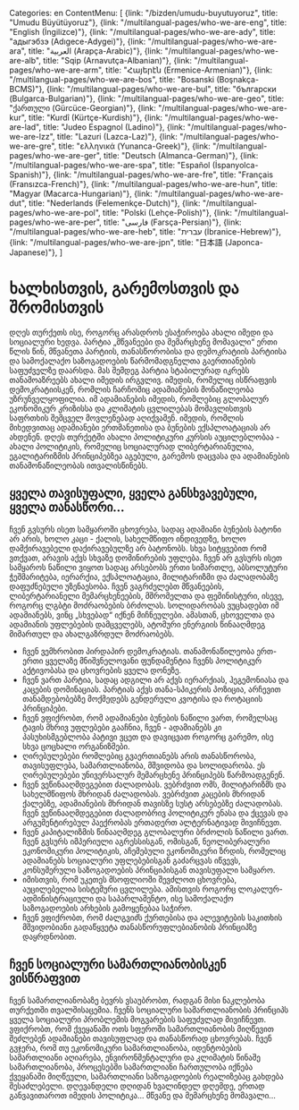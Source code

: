 Categories: en
ContentMenu: [
  {link: "/bizden/umudu-buyutuyoruz", title: "Umudu Büyütüyoruz"},
  {link: "/multilangual-pages/who-we-are-eng", title: "English (İngilizce)"},
  {link: "/multilangual-pages/who-we-are-ady", title: "адыгэбзэ (Adıgece-Adygei)"},
  {link: "/multilangual-pages/who-we-are-ara", title: "العربية (Arapça-Arabic)"},
  {link: "/multilangual-pages/who-we-are-alb", title: "Sqip (Arnavutça-Albanian)"},
  {link: "/multilangual-pages/who-we-are-arm", title: "Հայերէն (Ermenice-Armenian)"},
  {link: "/multilangual-pages/who-we-are-bos", title: "Bosanski (Boşnakça-BCMS)"},
  {link: "/multilangual-pages/who-we-are-bul", title: "български (Bulgarca-Bulgarian)"},
  {link: "/multilangual-pages/who-we-are-geo", title: "ქართული (Gürcüce-Georgian)"},
  {link: "/multilangual-pages/who-we-are-kur", title: "Kurdî (Kürtçe-Kurdish)"},
  {link: "/multilangual-pages/who-we-are-lad", title: "Judeo Espagnol (Ladino)"},
  {link: "/multilangual-pages/who-we-are-lzz", title: "Lazuri (Lazca-Laz)"},
  {link: "/multilangual-pages/who-we-are-gre", title: "ελληνικά (Yunanca-Greek)"},
  {link: "/multilangual-pages/who-we-are-ger", title: "Deutsch (Almanca-German)"},
  {link: "/multilangual-pages/who-we-are-spa", title: "Español (İspanyolca-Spanish)"},
  {link: "/multilangual-pages/who-we-are-fre", title: "Français (Fransızca-French)"},
  {link: "/multilangual-pages/who-we-are-hun", title: "Magyar (Macarca-Hungarian)"},
  {link: "/multilangual-pages/who-we-are-dut", title: "Nederlands (Felemenkçe-Dutch)"},
  {link: "/multilangual-pages/who-we-are-pol", title: "Polski (Lehçe-Polish)"},
  {link: "/multilangual-pages/who-we-are-per", title: "فارسى (Farsça-Persian)"},
  {link: "/multilangual-pages/who-we-are-heb", title: "עברית (İbranice-Hebrew)"},
  {link: "/multilangual-pages/who-we-are-jpn", title: "日本語 (Japonca-Japanese)"},
	]

# ხალხისთვის, გარემოსთვის და შრომისთვის

დღეს თურქეთს ისე, როგორც არასდროს ესაჭიროება ახალი იმედი და სოციალური ხედვა. 
პარტია „მწვანეები და მემარცხენე მომავალი“ ერთი წლის წინ, მწვანეთა პარტიის, თანასწორობისა და დემოკრატიის პარტიისა და სამოქალაქო საზოგადოების წარმომადგნელთა გაერთიანების საფუძველზე დაარსდა. მას შემდეგ პარტია სტაბილურად იკრებს თანამოაზრეებს ახალი იმედის ირგვლივ. 
იმედის, რომელიც ისწრაფვის დემოკრატიისკენ, რომლის ჩარჩოშიც ადამიანების მონაწილეობა უზრუნველყოფილია. 
იმ ადამიანების იმედის, რომლებიც გლობალურ ეკონომიკურ კრიზისსა და კლიმატის ცვლილებას მომავლისთვის საფრთხის შემცველ მოვლენებად აღიქვამენ. 
იმედის, რომლის მიხედვითაც ადამიანები ერთმანეთისა და ბუნების ექსპლოატაციას არ ახდენენ. 
დღეს თურქეტში ახალი პოლიტიკური კურსის აუცილებლობაა - ახალი პოლიტიკის, რომელიც სოციალურად ლიბერტარიანულია, ეგალიტარიზმის პრინციპებზეა აგებული,  გარემოს დაცვასა და ადამიანების თანამონაწილეობას ითვალისწინებს. 

## ყველა თავისუფალი, ყველა განსხვავებული, ყველა თანასწორი...
ჩვენ გვსურს ისეთ სამყაროში ცხოვრება, სადაც ადამიანი ბუნების ბატონი არ არის, ხოლო კაცი - ქალის, სახელმწიფო ინდივედზე, ხოლო დამქირავებელი დაქირავებულზე არ ბატონობს. სხვა სიტყვებით რომ ვთქვათ, არავის აქვს სხვაზე დომინირების უფლება. ჩვენ არ გვსურს ისეთ სამყაროს ნაწილი ვიყოთ სადაც არსებობს ერთი სიმართლე, აბსოლუტური ჭეშმარიტება, იერარქია, ექსპლოატაცია, მილიტარიზმი და ძალადობაზე დაფუძნებული უზენაესობა. 
ჩვენ ვაგრძელებთ მწვანეების, ლიბერტარიანელი მემარცხენეების, მშრომელთა და ფემინისტური, ისევე, როგორც ლგბტი მოძრაობების ბრძოლას. სოლიდარობას ვუცხადებთ იმ ადამიანებს, ვინც „სხვებად“ იქნენ მიჩნეულები. ამასთან, ცხოველთა და ადამიანის უფლებების დამცველებს, ატომური ენერგიის წინააღმდეგ მიმართულ და ახალგაზრდულ მოძრაობებს. 

- ჩვენ ვემხრობით პირდაპირ დემოკრატიას. თანამონაწილეობა ერთ-ერთი ყველაზე მნიშვნელოვანი ფუნდამენტია ჩვენს პოლიტიკურ აქტივობასა და ცხოვრების ყველა დონეზე.
- ჩვენ ვართ პარტია, სადაც ადგილი არ აქვს იერარქიას, ჰეგემონიასა და კაცების დომინაციას. პარტიას აქვს თანა-სპიკერის პოზიცია, არჩევით თანამდებობებზე მოქმედებს გენდერული კვოტისა და როტაციის პრინციპები.
- ჩვენ ვფიქრობთ, რომ ადამიანები ბუნების ნაწილი ვართ, რომელსაც ტავის მხრივ უფლებები გააჩნია, ჩვენ - ადამიანებს კი პასუხისმგებლობა პატივი ვცეთ და დავიცვათ როგორც გარემო, ისე სხვა ცოცხალი ორგანიზმები. 
- ღირებულებები რომლებიც გვაერთიანებს არის თანასწორობა, თავისუფლება, სამართლიანობა, მშვიდობა და სოლიდარობა. ეს ღირებულებები უნივერსალურ მემარცხენე პრინციპებს წარმოადგენენ. 
- ჩვენ ვეწინააღმდეგებით ძალადობას. ვებრძვით ომს, მილიტარიზმს და სახელმწიფოს მხრიდან ძალადობას. ვებრძვით კაცების მხრიდან ქალებზე, ადამიანების მხრიდან თავისზე სუსტ არსებებზე ძალადობას. ჩვენ ვეწინააღმდეგებით ძალადობრივ პოლიტიკურ ენასა და ქცევას და არგუმენტირებულ პაექრობას ერთადერთ ალტერნატივად მივიჩნევთ. 
- ჩვენ კაპიტალიზმის წინააღმდეგ გლობალური ბრძოლის ნაწილი ვართ. ჩვენ გვსურს იმპერიული აგრესსისგან, ომისგან, ნეოლიბერალური ეკონომიკური პოლიტიკის, აჩემებული ეკონომიკური ზრდის, რომელიც ადამიანებს სოციალური უფლებებისგან გაძარცვას იწვევს, კონსუმერული საზოგადოების პრინციპისგან თავისუფალი სამყარო. 
- იმისთვის, რომ უკეთეს მსოფლიოში შევძლოთ ცხოვრება, აუცილებელია სისტემური ცვლილება. ამისთვის როგორც ლოკალურ-ადმინისტრაციული და საპარლამენტო, ისე სამოქალაქო საზოგადოების არხების გამოყენებაა საჭირო. 
- ჩვენ ვფიქრობთ, რომ ძალგვიძს ქურთებისა და ალევიტების საკითხის მშვიდობიანი გადაწყვეტა თანასწორუფლებიანობის პრინციპზე დაყრდნობით. 

## ჩვენ სოციალური სამართლიანობისკენ ვისწრაფვით

ჩვენ სამართლიანობაზე ბევრს ვსაუბრობთ, რადგან მისი ნაკლებობა თურქეთში თვალშისაცემია. 
ჩვენს სოციალური სამართლიანობის პრინციპს ყველა სოციალური პრობლემის მოგვარების საფუძვლად მივიჩნევთ.
ვფიქრობთ, რომ ქვეყანაში ოთს სფეროში სამართლიანობის მიღწევით შეძლებენ ადამიანები თავისუფლად და თანასწორად ცხოვრებას. 
ჩვენ გვჯერა, რომ თუ ეკონომიკური სამართლიანობა, იდენტობების სამართლიანი აღიარება, ენვირონმენტალური და კლიმატის წინაშე სამართლიანობა, პროცესებში სამართლიანი ჩართულობა იქნება ქვეყანაში მიღწეული, სამართლიანი საზოგადოების რეალიზებაც გახდება შესაძლებელი. 
დღევანდელი დღიდან ხვალინდელ დღემდე, ერთად განვავითაროთ იმედის პოლიტიკა...
მწვანე და მემარცხენე მომავალი... 




 




